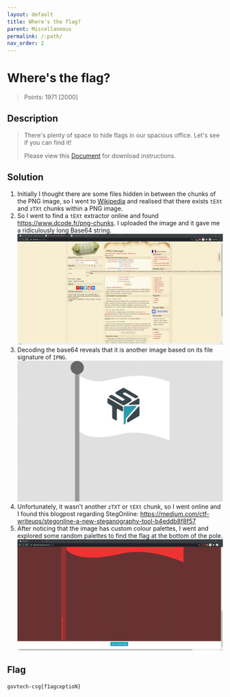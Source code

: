 ```yaml
---
layout: default
title: Where's the flag?
parent: Miscellaneous
permalink: /:path/
nav_order: 2
---
```

# Where's the flag?

> Points: 1971 [2000]

## Description

> There's plenty of space to hide flags in our spacious office. Let's see if you can find it!
> 
> Please view this [Document](https://docs.google.com/document/d/1GrQ6znlN2Z0tu_uAPAs1qrn6by24I51mq8RIIHmFGDU/edit?usp=sharing)  for download instructions.
> 

## Solution
1. Initially I thought there are some files hidden in between the chunks of the PNG image, so I went to [Wikipedia](https://en.wikipedia.org/wiki/Portable_Network_Graphics#Ancillary_chunks) and realised that there exists `tEXt` and `zTXt` chunks within a PNG image.
2. So I went to find a `tEXt` extractor online and found https://www.dcode.fr/png-chunks. I uploaded the image and it gave me a ridiculously long Base64 string.
![dCode](dcode.png)
3. Decoding the base64 reveals that it is another image based on its file signature of `IPNG`.
![Another](another.png)
4. Unfortunately, it wasn't another `zTXT` or `tEXt` chunk, so I went online and I found this blogpost regarding StegOnline: https://medium.com/ctf-writeups/stegonline-a-new-steganography-tool-b4eddb8f8f57
5. After noticing that the image has custom colour palettes, I went and explored some random palettes to find the flag at the bottom of the pole.
![Flag](last.png)

## Flag
`govtech-csg{f1agceptioN}`